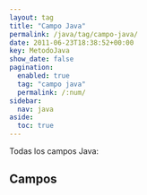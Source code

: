```yaml
---
layout: tag
title: "Campo Java"
permalink: /java/tag/campo-java/
date: 2011-06-23T18:38:52+00:00
key: MetodoJava
show_date: false
pagination: 
  enabled: true
  tag: "campo java"
  permalink: /:num/    
sidebar:
  nav: java
aside:
  toc: true
---
```


Todas los campos Java:
<h2>Campos</h2>